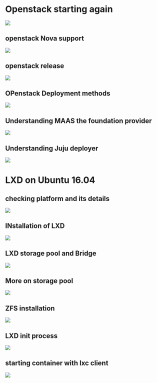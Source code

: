 # Openstack starting again 

<img src="cloud.png">

##  openstack Nova support 

<img src="nova.png">


## openstack release 

<img src="release.png">

##  OPenstack Deployment methods 

<img src="method.png">

## Understanding MAAS the foundation provider 

<img src="maas.png">

## Understanding Juju deployer 

<img src="juju.png">

# LXD on Ubuntu 16.04  

## checking platform and its details 


<img src="resouces.png">

## INstallation of LXD 

<img src="lxdinstall.png">

## LXD storage pool and Bridge 

<img src="lxdstorage.png">

## More on storage pool 

<img src="storagepool.png">


## ZFS installation 

<img src="zfsinstall.png">

## LXD init process

<img src="lxdinit.png">


## starting container with lxc client 

<img src="lxcstart.png">

